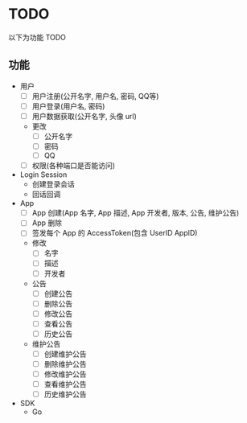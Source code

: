 # TODO
以下为功能 TODO

## 功能

- 用户
  - [ ] 用户注册(公开名字, 用户名, 密码, QQ等)
  - [ ] 用户登录(用户名, 密码)
  - [ ] 用户数据获取(公开名字, 头像 url)
  - 更改
    - [ ] 公开名字
    - [ ] 密码
    - [ ] QQ 
  - [ ] 权限(各种端口是否能访问) 
- Login Session
  - 创建登录会话
  - 回话回调 
- App
  - [ ] App 创建(App 名字, App 描述, App 开发者, 版本, 公告, 维护公告)
  - [ ] App 删除
  - [ ] 签发每个 App 的 AccessToken(包含 UserID AppID)
  - 修改
    - [ ] 名字
    - [ ] 描述
    - [ ] 开发者
  - 公告
    - [ ] 创建公告
    - [ ] 删除公告
    - [ ] 修改公告
    - [ ] 查看公告
    - [ ] 历史公告
  - 维护公告
    - [ ] 创建维护公告
    - [ ] 删除维护公告
    - [ ] 修改维护公告
    - [ ] 查看维护公告
    - [ ] 历史维护公告   
- SDK
  - Go